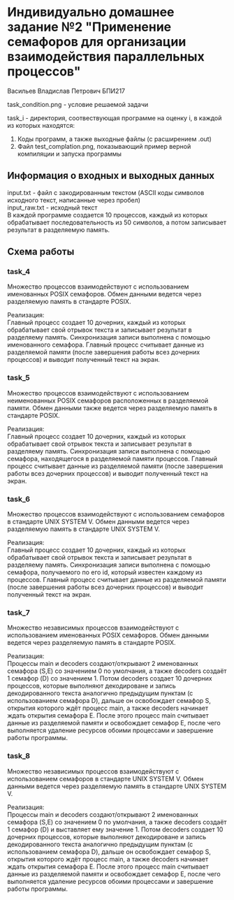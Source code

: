 # Индивидуально домашнее задание №2 "Применение семафоров для организации взаимодействия параллельных процессов"

Васильев Владислав Петрович БПИ217

task_condition.png - условие решаемой задачи

task_i - директория, соотвествующая программе на оценку i, в каждой из которых находятся:
1. Коды программ, а также выходные файлы (с расширением .out)
2. Файл test_complation.png, показывающий пример верной компиляции и запуска программы

## Информация о входных и выходных данных
input.txt -  файл с закодированным текстом (ASCII коды символов исходного текст, написанные через пробел)  
input_raw.txt - исходный текст  
В каждой программе создается 10 процессов, каждый из которых обрабатывает последовательность из 50 символов, а потом записывает результат в разделяемую память.

## Cхема работы
### task_4
Множество процессов взаимодействуют с использованием именованных POSIX семафоров. Обмен данными ведется через
разделяемую память в стандарте POSIX.

Реализация:  
Главный процесс создает 10 дочерних, каждый из которых обрабатывает свой отрывок текста и записывает результат в разделяему память. Синхронизация записи выполнена с помощью именованного семафора.
Главный процесс считывает данные из разделяемой памяти (после завершения работы всез дочерних процессов) и выводит полученный текст на экран.
### task_5
Множество процессов взаимодействуют с использованием неименованных POSIX семафоров расположенных в разделяемой
памяти. Обмен данными также ведется через разделяемую память в стандарте POSIX.

Реализация:  
Главный процесс создает 10 дочерних, каждый из которых обрабатывает свой отрывок текста и записывает результат в разделяему память. Синхронизация записи выполнена с помощью семафора, находящегося в разделяемой памяти процессов.
Главный процесс считывает данные из разделяемой памяти (после завершения работы всез дочерних процессов) и выводит полученный текст на экран.
### task_6 
Множество процессов взаимодействуют с использованием семафоров в стандарте UNIX SYSTEM V. Обмен данными ведется через разделяемую память в стандарте UNIX SYSTEM
V.

Реализация:  
Главный процесс создает 10 дочерних, каждый из которых обрабатывает свой отрывок текста и записывает результат в разделяему память. Синхронизация записи выполнена с помощью семафора, получаемого по его id, который известен каждому из процессов.
Главный процесс считывает данные из разделяемой памяти (после завершения работы всез дочерних процессов) и выводит полученный текст на экран.
### task_7
Множество независимых процессов взаимодействуют с использованием именованных POSIX семафоров. Обмен данными ведется через разделяемую память в стандарте POSIX.

Реализация:  
Процессы main и  decoders создают/открывают 2 именованных семафора (S,E) со значением 0 по умолчания, а также decoders создаёт 
1 семафор (D) со значением 1. Потом decoders создает 10 дочерних процессов, которые выполняют декодироване и запись декодированного 
текста аналогично предыдущим пунктам (с использованием семафора D),
дальше он освобождает семафор S, открытия которого ждёт процесс main, а также decoders начинает ждать открытия семафора E. После этого процесс main  считывает данные из разделяемой памяти и 
освобождает семафор E, после чего выполняется удаление ресурсов обоими процессами и завершение работы программы.

### task_8 
Множество независимых процессов взаимодействуют с использованием семафоров в стандарте UNIX SYSTEM V. Обмен
данными ведется через разделяемую память в стандарте UNIX
SYSTEM V.

Реализация:  
Процессы main и  decoders создают/открывают 2 именованных семафора (S,E) со значением 0 по умолчания, а также decoders создаёт 
1 семафор (D) и выставляет ему значение 1. Потом decoders создает 10 дочерних процессов, которые выполняют декодироване и запись декодированного 
текста аналогично предыдущим пунктам (с использованием семафора D),
дальше он освобождает семафор S, открытия которого ждёт процесс main, а также decoders начинает ждать открытия семафора E. После этого процесс main  считывает данные из разделяемой памяти и 
освобождает семафор E, после чего выполняется удаление ресурсов обоими процессами и завершение работы программы.
